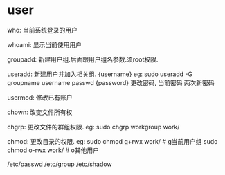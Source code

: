 # user
who: 当前系统登录的用户

whoami: 显示当前使用用户

groupadd: 新建用户组.后面跟用户组名参数.须root权限.

useradd: 新建用户并加入相关组.
	{username}
		eg: sudo useradd -G groupname username
passwd {password}
更改密码, 当前密码 两次新密码
	
usermod: 修改已有账户

chown: 改变文件所有权

chgrp: 更改文件的群组权限.
	   eg: sudo chgrp workgroup work/

chmod: 更改目录的权限.
	   eg: sudo chmod g+rwx work/    # g当前用户组
	       sudo chmod o-rwx work/    # o其他用户
	
/etc/passwd
/etc/group
/etc/shadow
